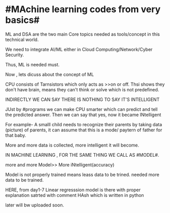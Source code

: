 #MAchine learning codes from very basics#
=========================================

ML and DSA are the two main Core topics needed as tools/concept in this technical world.

We need to integrate AI/ML either in Cloud Computing/Network/Cyber Security.

Thus, ML is needed must.

Now , lets dicuss about the concept of ML

CPU consists of Tarnsistors which only acts as >>on or off.
Thsi shows they don't have brain,
means they can't think or solve which is not predefined.

INDIRECTLY WE CAN SAY THERE IS NOTHING TO SAY IT'S INTELLIGENT


JUst by #programs we can make CPU smarter which can predict and tell the predicted answer.
Then we can say that yes, now it became INtelligent


For example- A smalll child needs to recognize their parents by taking data (picture) of 
parents, it can assume that this is a mode/ paytern of father for that baby.

More and more data is collected, more intelligent it will become.

IN MACHINE LEARNING , FOR THE SAME THING WE CALL AS #MODEL#.

more and more Model>> More iNtelligent(accuracy)

Model is not properly trained means leass data to be trined.
needed more data to be trained.

HERE, from day1-7 Linear regresssion model is there with proper explanation satrted with comment
HAsh which is written in python

later will bw uploaded soon.
